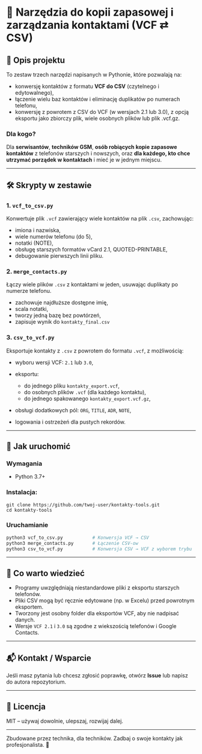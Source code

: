 # 📇 Narzędzia do kopii zapasowej i zarządzania kontaktami (VCF ⇄ CSV)

## 🧩 Opis projektu

To zestaw trzech narzędzi napisanych w Pythonie, które pozwalają na:

* konwersję kontaktów z formatu **VCF do CSV** (czytelnego i edytowalnego),
* łączenie wielu baz kontaktów i eliminację duplikatów po numerach telefonu,
* konwersję z powrotem z CSV do VCF (w wersjach 2.1 lub 3.0), z opcją eksportu jako zbiorczy plik, wiele osobnych plików lub plik .vcf.gz.

### Dla kogo?

Dla **serwisantów**, **techników GSM**, **osób robiących kopie zapasowe kontaktów** z telefonów starszych i nowszych, oraz **dla każdego, kto chce utrzymać porządek w kontaktach** i mieć je w jednym miejscu.

---

## 🛠 Skrypty w zestawie

### 1. `vcf_to_csv.py`

Konwertuje plik `.vcf` zawierający wiele kontaktów na plik `.csv`, zachowując:

* imiona i nazwiska,
* wiele numerów telefonu (do 5),
* notatki (NOTE),
* obsługę starszych formatów vCard 2.1, QUOTED-PRINTABLE,
* debugowanie pierwszych linii pliku.

### 2. `merge_contacts.py`

Łączy wiele plików `.csv` z kontaktami w jeden, usuwając duplikaty po numerze telefonu.

* zachowuje najdłuższe dostępne imię,
* scala notatki,
* tworzy jedną bazę bez powtórzeń,
* zapisuje wynik do `kontakty_final.csv`

### 3. `csv_to_vcf.py`

Eksportuje kontakty z `.csv` z powrotem do formatu `.vcf`, z możliwością:

* wyboru wersji VCF: `2.1` lub `3.0`,
* eksportu:

  * do jednego pliku `kontakty_export.vcf`,
  * do osobnych plików `.vcf` (dla każdego kontaktu),
  * do jednego spakowanego `kontakty_export.vcf.gz`,
* obsługi dodatkowych pól: `ORG`, `TITLE`, `ADR`, `NOTE`,
* logowania i ostrzeżeń dla pustych rekordów.

---

## 🏁 Jak uruchomić

### Wymagania

* Python 3.7+

### Instalacja:

```
git clone https://github.com/twoj-user/kontakty-tools.git
cd kontakty-tools
```

### Uruchamianie

```bash
python3 vcf_to_csv.py           # Konwersja VCF → CSV
python3 merge_contacts.py       # Łączenie CSV-ow
python3 csv_to_vcf.py           # Konwersja CSV → VCF z wyborem trybu
```

---

## 🧠 Co warto wiedzieć

* Programy uwzględniają niestandardowe pliki z eksportu starszych telefonów.
* Pliki CSV mogą być ręcznie edytowane (np. w Excelu) przed powrotnym eksportem.
* Tworzony jest osobny folder dla eksportów VCF, aby nie nadpisać danych.
* Wersje `VCF 2.1` i `3.0` są zgodne z wiekszością telefonów i Google Contacts.

---

## 📬 Kontakt / Wsparcie

Jeśli masz pytania lub chcesz zgłosić poprawkę, otwórz **Issue** lub napisz do autora repozytorium.

---

## 📄 Licencja

MIT – używaj dowolnie, ulepszaj, rozwijaj dalej.

---

Zbudowane przez technika, dla techników. Zadbaj o swoje kontakty jak profesjonalista. 🚀
